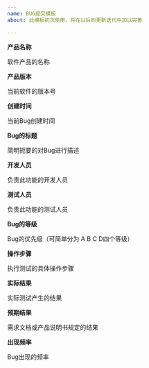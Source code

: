 ```yaml
---
name: BUG提交模板
about: 此模板初次使用，将在以后的更新迭代中加以完善

---
```


**产品名称**

软件产品的名称



**产品版本**

当前软件的版本号



**创建时间**

当前Bug创建时间



**Bug的标题**

简明扼要的对Bug进行描述



**开发人员**

负责此功能的开发人员



**测试人员**

负责此功能的测试人员



**Bug的等级**

Bug的优先级（可简单分为 A B C D四个等级）
 
 
 
**操作步骤**

执行测试的具体操作步骤




**实际结果**

实际测试产生的结果



**预期结果**

需求文档或产品说明书规定的结果



**出现频率**

Bug出现的频率

